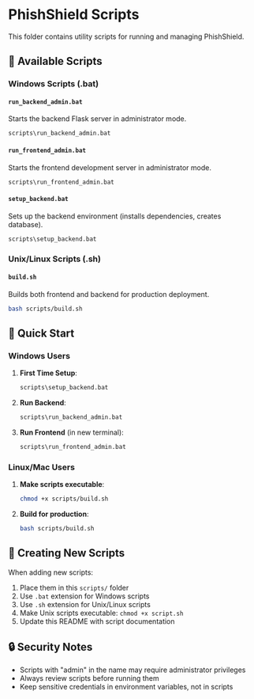 # PhishShield Scripts

This folder contains utility scripts for running and managing PhishShield.

## 📜 Available Scripts

### Windows Scripts (.bat)

#### `run_backend_admin.bat`
Starts the backend Flask server in administrator mode.
```cmd
scripts\run_backend_admin.bat
```

#### `run_frontend_admin.bat`
Starts the frontend development server in administrator mode.
```cmd
scripts\run_frontend_admin.bat
```

#### `setup_backend.bat`
Sets up the backend environment (installs dependencies, creates database).
```cmd
scripts\setup_backend.bat
```

### Unix/Linux Scripts (.sh)

#### `build.sh`
Builds both frontend and backend for production deployment.
```bash
bash scripts/build.sh
```

## 🚀 Quick Start

### Windows Users

1. **First Time Setup**:
   ```cmd
   scripts\setup_backend.bat
   ```

2. **Run Backend**:
   ```cmd
   scripts\run_backend_admin.bat
   ```

3. **Run Frontend** (in new terminal):
   ```cmd
   scripts\run_frontend_admin.bat
   ```

### Linux/Mac Users

1. **Make scripts executable**:
   ```bash
   chmod +x scripts/build.sh
   ```

2. **Build for production**:
   ```bash
   bash scripts/build.sh
   ```

## 📝 Creating New Scripts

When adding new scripts:
1. Place them in this `scripts/` folder
2. Use `.bat` extension for Windows scripts
3. Use `.sh` extension for Unix/Linux scripts
4. Make Unix scripts executable: `chmod +x script.sh`
5. Update this README with script documentation

## 🔒 Security Notes

- Scripts with "admin" in the name may require administrator privileges
- Always review scripts before running them
- Keep sensitive credentials in environment variables, not in scripts
